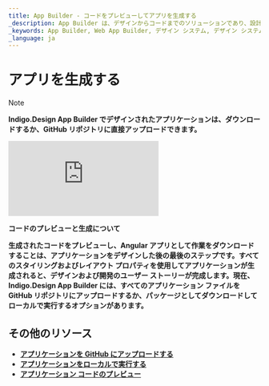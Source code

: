 ```yaml
---
title: App Builder - コードをプレビューしてアプリを生成する
_description: App Builder は、デザインからコードまでのソリューションであり、設計および開発チームが実際の Web アプリケーションを迅速かつ簡単に設計および構築できるようにします。
_keywords: App Builder, Web App Builder, デザイン システム, デザイン システム UX, UI キット, Sketch, Ignite UI for Angular, Sketch to Angular, Angular, Angular デザイン システム, Sketch から コードをエクスポート, Angular 用のデザイン キット, Sketch UI キット
_language: ja
---
```

# アプリを生成する

> [!NOTE]
><b>Indigo.Design App Builder でデザインされたアプリケーションは、ダウンロードするか、GitHub リポジトリに直接アップロードできます。 

<section class="video-container">
    <div>
        <div class="video-container__item">
            <iframe src="https://www.youtube.com/embed/zxT-nIXKn7I" frameborder="0" allowfullscreen></iframe>
        </div>
        <p>コードのプレビューと生成について</p>
    </div>
</section>

生成されたコードをプレビューし、Angular アプリとして作業をダウンロードすることは、アプリケーションをデザインした後の最後のステップです。すべてのスタイリングおよびレイアウト プロパティを使用してアプリケーションが生成されると、デザインおよび開発のユーザー ストーリーが完成します。現在、Indigo.Design App Builder には、すべてのアプリケーション ファイルを GitHub リポジトリにアップロードするか、パッケージとしてダウンロードしてローカルで実行するオプションがあります。

## その他のリソース

<div class="divider--half"></div>

* [アプリケーションを GitHub にアップロードする](upload-application-to-github.md)
* [アプリケーションをローカルで実行する](run-application-locally.md)
* [アプリケーション コードのプレビュー](../preview-code.md)
